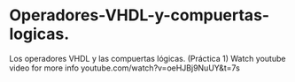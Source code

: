 # Operadores-VHDL-y-compuertas-logicas.
Los operadores VHDL y las compuertas lógicas. (Práctica 1)
Watch youtube video for more info 
youtube.com/watch?v=oeHJBj9NuUY&t=7s


